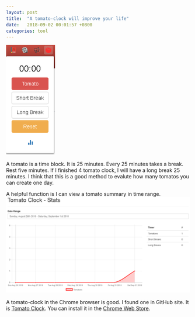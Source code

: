 ```yaml
---
layout: post
title:  "A tomato-clock will improve your life"
date:   2018-09-02 00:01:57 +0800
categories: tool
---
```


![tomato-clock](/assets/tomato-clock.png)

A tomato is a time block. It is 25 minutes. Every 25 minutes takes a break. Rest five minutes. If I finished 4 tomato clock, I will have a long break 25 minutes. I think that this is a good method to evalute how many tomatos you can create one day. 

A helpful function is I can view a tomato summary in time range.
![tomato-clock-stat](/assets/tomato-clock-stat.png)

A tomato-clock in the Chrome browser is good. I found one in GitHub site. It is [Tomato Clock](https://github.com/samueljun/tomato-clock). You can install it in the [Chrome Web Store](https://chrome.google.com/webstore/detail/tomato-clock/enemipdanmallpjakiehedcgjmibjihj).


